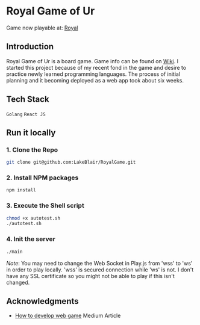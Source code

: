 # Royal Game of Ur

Game now playable at: [Royal](https://royalgame-316f4ad556b8.herokuapp.com/)

## Introduction
Royal Game of Ur is a board game. Game info can be found on [Wiki](https://en.wikipedia.org/wiki/Royal_Game_of_Ur). I started this project because of my recent fond in the game and desire to practice newly learned programming languages. The process of initial planning and it becoming deployed as a web app took about six weeks.

## Tech Stack
` Golang `
` React JS `

## Run it locally

### 1. Clone the Repo
```sh 
git clone git@github.com:LakeBlair/RoyalGame.git 
```
### 2. Install NPM packages
```sh
npm install
```
### 3. Execute the Shell script
```sh
chmod +x autotest.sh
./autotest.sh
```
### 4. Init the server
```sh
./main
```
*Note*: You may need to change the Web Socket in Play.js from 'wss' to 'ws' in order to play locally. 'wss' is secured connection while 'ws' is not. I don't have any SSL certificate so you might not be able to play if this isn't changed.

## Acknowledgments

* [How to develop web game](https://medium.com/@dragonblade9x/making-a-multiplayer-web-game-with-websocket-that-can-be-scalable-to-millions-of-users-923cc8bd4d3b) Medium Article
